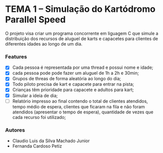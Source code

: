 #  TEMA 1 – Simulação do Kartódromo Parallel Speed

 O projeto visa criar um programa concorrente em liguagem C que simule a distribuição dos recursos de aluguel de karts e capacetes para clientes de diferentes idades ao longo de um dia.

 ### Features

- [x] Cada pessoa é representada por uma thread e possui nome e idade;
- [x] cada pessoa pode pode fazer um aluguel de 1h a 2h e 30min;
- [x] Grupos de threas de forma aleatória ao longo do dia;
- [x] Todo piloto precisa de kart e capacete para entrar na pista;
- [x] Crianças têm prioridade para capacete e adultos para kart;
- [x] Simular a ideia de dia;
- [ ] Relatório impresso ao final contendo o total de clientes atendidos, tempo médio de espera, clientes que ficaram na fila e não foram atendidos (apresentar o tempo de espera), quantidade de vezes que cada recurso foi utilizado;

 ### Autores

 - Claudio Luis da Silva Machado Junior
 - Fernanda Cardoso Petiz